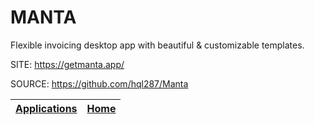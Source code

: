 # MANTA

 Flexible invoicing desktop app with beautiful & customizable templates. 
 
 SITE: https://getmanta.app/

 SOURCE: https://github.com/hql287/Manta

 | [Applications](https://portable-linux-apps.github.io/apps.html) | [Home](https://portable-linux-apps.github.io)
 | --- | --- |
